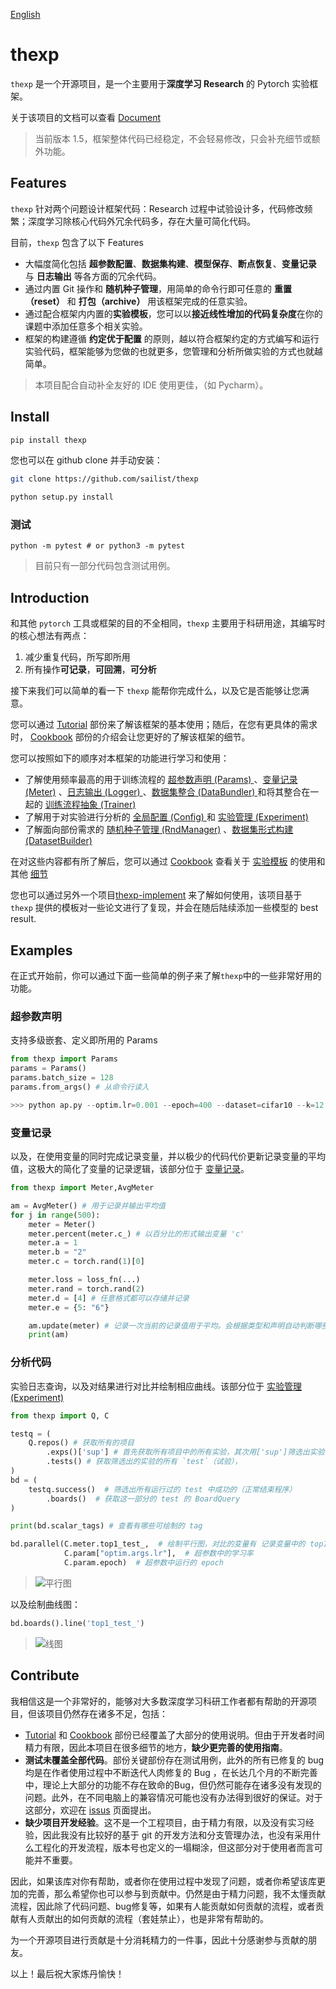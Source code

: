 [English](https://github.com/sailist/thexp/blob/master/README.en.md)

# thexp

`thexp` 是一个开源项目，是一个主要用于**深度学习 Research** 的 Pytorch 实验框架。

关于该项目的文档可以查看 [Document](https://sailist.github.io/thexp/zh/)



> 当前版本 1.5，框架整体代码已经稳定，不会轻易修改，只会补充细节或额外功能。

## Features

`thexp` 针对两个问题设计框架代码：Research 过程中试验设计多，代码修改频繁；深度学习除核心代码外冗余代码多，存在大量可简化代码。

目前，`thexp` 包含了以下 Features

 - 大幅度简化包括 **超参数配置**、**数据集构建**、**模型保存**、**断点恢复**、**变量记录** 与 **日志输出** 等各方面的冗余代码。
 - 通过内置 Git 操作和 **随机种子管理**，用简单的命令行即可任意的 **重置（reset）** 和 **打包（archive）** 用该框架完成的任意实验。
 - 通过配合框架内内置的**实验模板**，您可以以**接近线性增加的代码复杂度**在你的课题中添加任意多个相关实验。
 - 框架的构建遵循 **约定优于配置** 的原则，越以符合框架约定的方式编写和运行实验代码，框架能够为您做的也就更多，您管理和分析所做实验的方式也就越简单。

> 本项目配合自动补全友好的 IDE 使用更佳，（如 Pycharm）。

## Install
```bash
pip install thexp
```

您也可以在 github clone 并手动安装：
```bash
git clone https://github.com/sailist/thexp

python setup.py install
```



### 测试

```
python -m pytest # or python3 -m pytest
```

> 目前只有一部分代码包含测试用例。


## Introduction

和其他 `pytorch` 工具或框架的目的不全相同，`thexp` 主要用于科研用途，其编写时的核心想法有两点：

1. 减少重复代码，所写即所用
2. 所有操作**可记录**，**可回溯**，**可分析**


接下来我们可以简单的看一下 `thexp` 能帮你完成什么，以及它是否能够让您满意。


您可以通过 [Tutorial](https://sailist.github.io/thexp/zh/tutorial/) 部份来了解该框架的基本使用；随后，在您有更具体的需求时， [Cookbook](https://sailist.github.io/thexp/zh/cookbook/) 部份的介绍会让您更好的了解该框架的细节。

您可以按照如下的顺序对本框架的功能进行学习和使用：

 - 了解使用频率最高的用于训练流程的 [超参数声明 (Params) ](https://sailist.github.io/thexp/zh/params) 、[变量记录 (Meter)](https://sailist.github.io/thexp/zh/meter) 、[日志输出 (Logger) ](https://sailist.github.io/thexp/zh/logger) 、[数据集整合 (DataBundler) ](https://sailist.github.io/thexp/zh/bundler) 和将其整合在一起的 [训练流程抽象 (Trainer) ](https://sailist.github.io/thexp/zh/trainer)
 - 了解用于对实验进行分析的 [全局配置 (Config) ](https://sailist.github.io/thexp/zh/exp#全局配置) 和 [实验管理 (Experiment) ](https://sailist.github.io/thexp/zh/exp)
 - 了解面向部份需求的 [随机种子管理 (RndManager)](https://sailist.github.io/thexp/zh/rnd) 、[数据集形式构建 (DatasetBuilder)](https://sailist.github.io/thexp/zh/builder)
 
 在对这些内容都有所了解后，您可以通过 [Cookbook](https://sailist.github.io/thexp/zh/cookbook/) 查看关于 [实验模板](https://sailist.github.io/thexp/zh/structure) 的使用和其他 [细节](https://sailist.github.io/thexp/zh/details)

您也可以通过另外一个项目[thexp-implement](https://github.com/thexp/thexp-implement) 来了解如何使用，该项目基于 `thexp` 提供的模板对一些论文进行了复现，并会在随后陆续添加一些模型的 best result.
 
## Examples

在正式开始前，你可以通过下面一些简单的例子来了解`thexp`中的一些非常好用的功能。


### 超参数声明
支持多级嵌套、定义即所用的 Params
```python 
from thexp import Params
params = Params()
params.batch_size = 128
params.from_args() # 从命令行读入

>>> python ap.py --optim.lr=0.001 --epoch=400 --dataset=cifar10 --k=12
```
### 变量记录

以及，在使用变量的同时完成记录变量，并以极少的代码代价更新记录变量的平均值，这极大的简化了变量的记录逻辑，该部分位于 [变量记录]([#变量记录](https://sailist.github.io/thexp/zh/meter))。
```python
from thexp import Meter,AvgMeter

am = AvgMeter() # 用于记录并输出平均值
for j in range(500):
    meter = Meter()
    meter.percent(meter.c_) # 以百分比的形式输出变量 'c'
    meter.a = 1
    meter.b = "2"
    meter.c = torch.rand(1)[0]

    meter.loss = loss_fn(...)
    meter.rand = torch.rand(2)
    meter.d = [4] # 任意格式都可以存储并记录
    meter.e = {5: "6"}

    am.update(meter) # 记录一次当前的记录值用于平均。会根据类型和声明自动判断哪些可以求平均值。
    print(am)
```

### 分析代码

实验日志查询，以及对结果进行对比并绘制相应曲线。该部分位于 [实验管理 (Experiment) ](https://sailist.github.io/thexp/zh/exp)


```python
from thexp import Q, C

testq = (
    Q.repos() # 获取所有的项目
        .exps()['sup'] # 首先获取所有项目中的所有实验，其次用['sup']筛选出实验命名为 `sup` 的实验
        .tests() # 获取筛选出的实验的所有 `test`（试验），
)
bd = (
    testq.success()  # 筛选出所有运行过的 test 中成功的（正常结束程序）
        .boards()  # 获取这一部分的 test 的 BoardQuery
)

print(bd.scalar_tags) # 查看有哪些可绘制的 tag

bd.parallel(C.meter.top1_test_,  # 绘制平行图，对比的变量有 记录变量中的 top1 准确率
            C.param["optim.args.lr"],  # 超参数中的学习率
            C.param.epoch)  # 超参数中运行的 epoch
```
> <img src="/img/query_parallel.png" alt="平行图">

以及绘制曲线图：
```python
bd.boards().line('top1_test_')
```
> <img src="/img/query_line.png" alt="线图">

## Contribute

我相信这是一个非常好的，能够对大多数深度学习科研工作者都有帮助的开源项目，但该项目仍然存在诸多不足，包括：

 - [Tutorial](https://sailist.github.io/thexp/zh/tutorial/) 和 [Cookbook](https://sailist.github.io/thexp/zh/cookbook/) 部份已经覆盖了大部分的使用说明。但由于开发者时间精力有限，因此本项目在很多细节的地方，**缺少更完善的使用指南**。
 - **测试未覆盖全部代码**。部份关键部份存在测试用例，此外的所有已修复的 bug 均是在作者使用过程中不断迭代人肉修复的 Bug ，在长达几个月的不断完善中，理论上大部分的功能不存在致命的Bug，但仍然可能存在诸多没有发现的问题。此外，在不同电脑上的兼容情况可能也没有办法得到很好的保证。对于这部分，欢迎在 [issus](https://github.com/sailist/thexp/issues) 页面提出。
 - **缺少项目开发经验**。这不是一个工程项目，由于精力有限，以及没有实习经验，因此我没有比较好的基于 git 的开发方法和分支管理办法，也没有采用什么工程化的开发流程，版本号也定义的一塌糊涂，但这部分对于使用者而言可能并不重要。

因此，如果该库对你有帮助，或者你在使用过程中发现了问题，或者你希望该库更加的完善，那么希望你也可以参与到贡献中。仍然是由于精力问题，我不太懂贡献流程，因此除了代码问题、bug修复等，如果有人能贡献如何贡献的流程，或者贡献有人贡献出的如何贡献的流程（套娃禁止），也是非常有帮助的。

为一个开源项目进行贡献是十分消耗精力的一件事，因此十分感谢参与贡献的朋友。

以上！最后祝大家炼丹愉快！

